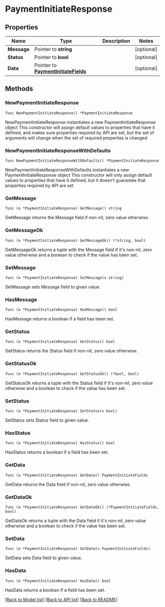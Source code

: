 # PaymentInitiateResponse

## Properties

Name | Type | Description | Notes
------------ | ------------- | ------------- | -------------
**Message** | Pointer to **string** |  | [optional] 
**Status** | Pointer to **bool** |  | [optional] 
**Data** | Pointer to [**PaymentInitiateFields**](PaymentInitiateFields.md) |  | [optional] 

## Methods

### NewPaymentInitiateResponse

`func NewPaymentInitiateResponse() *PaymentInitiateResponse`

NewPaymentInitiateResponse instantiates a new PaymentInitiateResponse object
This constructor will assign default values to properties that have it defined,
and makes sure properties required by API are set, but the set of arguments
will change when the set of required properties is changed

### NewPaymentInitiateResponseWithDefaults

`func NewPaymentInitiateResponseWithDefaults() *PaymentInitiateResponse`

NewPaymentInitiateResponseWithDefaults instantiates a new PaymentInitiateResponse object
This constructor will only assign default values to properties that have it defined,
but it doesn't guarantee that properties required by API are set

### GetMessage

`func (o *PaymentInitiateResponse) GetMessage() string`

GetMessage returns the Message field if non-nil, zero value otherwise.

### GetMessageOk

`func (o *PaymentInitiateResponse) GetMessageOk() (*string, bool)`

GetMessageOk returns a tuple with the Message field if it's non-nil, zero value otherwise
and a boolean to check if the value has been set.

### SetMessage

`func (o *PaymentInitiateResponse) SetMessage(v string)`

SetMessage sets Message field to given value.

### HasMessage

`func (o *PaymentInitiateResponse) HasMessage() bool`

HasMessage returns a boolean if a field has been set.

### GetStatus

`func (o *PaymentInitiateResponse) GetStatus() bool`

GetStatus returns the Status field if non-nil, zero value otherwise.

### GetStatusOk

`func (o *PaymentInitiateResponse) GetStatusOk() (*bool, bool)`

GetStatusOk returns a tuple with the Status field if it's non-nil, zero value otherwise
and a boolean to check if the value has been set.

### SetStatus

`func (o *PaymentInitiateResponse) SetStatus(v bool)`

SetStatus sets Status field to given value.

### HasStatus

`func (o *PaymentInitiateResponse) HasStatus() bool`

HasStatus returns a boolean if a field has been set.

### GetData

`func (o *PaymentInitiateResponse) GetData() PaymentInitiateFields`

GetData returns the Data field if non-nil, zero value otherwise.

### GetDataOk

`func (o *PaymentInitiateResponse) GetDataOk() (*PaymentInitiateFields, bool)`

GetDataOk returns a tuple with the Data field if it's non-nil, zero value otherwise
and a boolean to check if the value has been set.

### SetData

`func (o *PaymentInitiateResponse) SetData(v PaymentInitiateFields)`

SetData sets Data field to given value.

### HasData

`func (o *PaymentInitiateResponse) HasData() bool`

HasData returns a boolean if a field has been set.


[[Back to Model list]](../README.md#documentation-for-models) [[Back to API list]](../README.md#documentation-for-api-endpoints) [[Back to README]](../README.md)


